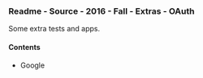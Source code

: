 ### Readme - Source - 2016 - Fall - Extras - OAuth

Some extra tests and apps.

#### Contents
* Google

